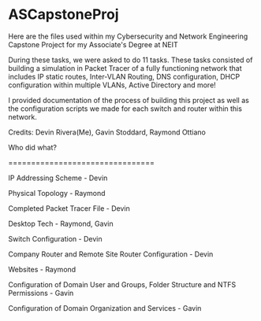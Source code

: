 # ASCapstoneProj
Here are the files used within my Cybersecurity and Network Engineering Capstone Project for my Associate's Degree at NEIT

During these tasks, we were asked to do 11 tasks. These tasks consisted of building a simulation in Packet Tracer of a fully functioning network that includes IP static routes, Inter-VLAN Routing, DNS configuration, DHCP configuration within multiple VLANs, Active Directory and more!

I provided documentation of the process of building this project as well as the configuration scripts we made for each switch and router within this network.

Credits: Devin Rivera(Me), Gavin Stoddard, Raymond Ottiano

Who did what?

================================

IP Addressing Scheme - Devin

Physical Topology - Raymond

Completed Packet Tracer File - Devin

Desktop Tech - Raymond, Gavin

Switch Configuration - Devin

Company Router and Remote Site Router Configuration - Devin

Websites - Raymond

Configuration of Domain User and Groups, Folder Structure and NTFS Permissions - Gavin

Configuration of Domain Organization and Services - Gavin
